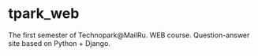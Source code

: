 # tpark_web
The first semester of Technopark@MailRu. WEB course.
Question-answer site based on Python + Django.
